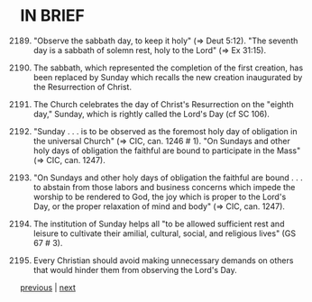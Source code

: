 # IN BRIEF

2189. "Observe the sabbath day, to keep it holy" (⇒ Deut 5:12). "The seventh day is a sabbath of solemn rest, holy to the Lord" (⇒ Ex 31:15).

2190. The sabbath, which represented the completion of the first creation, has been replaced by Sunday which recalls the new creation inaugurated by the Resurrection of Christ.

2191. The Church celebrates the day of Christ's Resurrection on the "eighth day," Sunday, which is rightly called the Lord's Day (cf SC 106).

2192. "Sunday . . . is to be observed as the foremost holy day of obligation in the universal Church" (⇒ CIC, can. 1246 # 1). "On Sundays and other holy days of obligation the faithful are bound to participate in the Mass" (⇒ CIC, can. 1247).

2193. "On Sundays and other holy days of obligation the faithful are bound . . . to abstain from those labors and business concerns which impede the worship to be rendered to God, the joy which is proper to the Lord's Day, or the proper relaxation of mind and body" (⇒ CIC, can. 1247).

2194. The institution of Sunday helps all "to be allowed sufficient rest and leisure to cultivate their amilial, cultural, social, and religious lives" (GS 67 # 3).

2195. Every Christian should avoid making unnecessary demands on others that would hinder them from observing the Lord's Day.

[previous](https://github.com/Tenari/non-fiction/blob/master/catechism/__P7O.md) | [next](https://github.com/Tenari/non-fiction/blob/master/catechism/__P7Q.md)